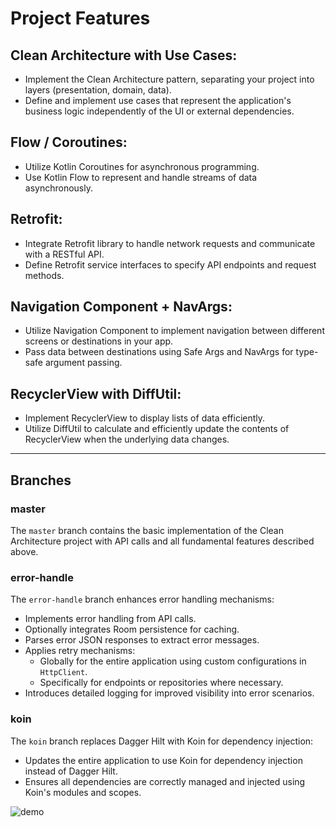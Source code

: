 # Project Features

## Clean Architecture with Use Cases:
- Implement the Clean Architecture pattern, separating your project into layers (presentation, domain, data).
- Define and implement use cases that represent the application's business logic independently of the UI or external dependencies.

## Flow / Coroutines:
- Utilize Kotlin Coroutines for asynchronous programming.
- Use Kotlin Flow to represent and handle streams of data asynchronously.

## Retrofit:
- Integrate Retrofit library to handle network requests and communicate with a RESTful API.
- Define Retrofit service interfaces to specify API endpoints and request methods.

## Navigation Component + NavArgs:
- Utilize Navigation Component to implement navigation between different screens or destinations in your app.
- Pass data between destinations using Safe Args and NavArgs for type-safe argument passing.

## RecyclerView with DiffUtil:
- Implement RecyclerView to display lists of data efficiently.
- Utilize DiffUtil to calculate and efficiently update the contents of RecyclerView when the underlying data changes.

---

## Branches

### master
The `master` branch contains the basic implementation of the Clean Architecture project with API calls and all fundamental features described above.

### error-handle
The `error-handle` branch enhances error handling mechanisms:
- Implements error handling from API calls.
- Optionally integrates Room persistence for caching.
- Parses error JSON responses to extract error messages.
- Applies retry mechanisms:
  - Globally for the entire application using custom configurations in `HttpClient`.
  - Specifically for endpoints or repositories where necessary.
- Introduces detailed logging for improved visibility into error scenarios.

### koin
The `koin` branch replaces Dagger Hilt with Koin for dependency injection:
- Updates the entire application to use Koin for dependency injection instead of Dagger Hilt.
- Ensures all dependencies are correctly managed and injected using Koin's modules and scopes.

![demo](https://github.com/Tonistark92/Task/assets/86676102/0d372a50-c454-448a-aa87-95d0c5d085a0)
